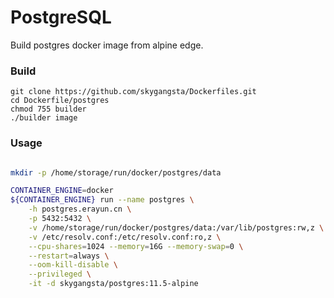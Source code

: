 # PostgreSQL

Build postgres docker image from alpine edge.

### Build
```shell
git clone https://github.com/skygangsta/Dockerfiles.git
cd Dockerfile/postgres
chmod 755 builder
./builder image
```

### Usage

```sh

mkdir -p /home/storage/run/docker/postgres/data

CONTAINER_ENGINE=docker
${CONTAINER_ENGINE} run --name postgres \
    -h postgres.erayun.cn \
    -p 5432:5432 \
    -v /home/storage/run/docker/postgres/data:/var/lib/postgres:rw,z \
    -v /etc/resolv.conf:/etc/resolv.conf:ro,z \
    --cpu-shares=1024 --memory=16G --memory-swap=0 \
    --restart=always \
    --oom-kill-disable \
    --privileged \
    -it -d skygangsta/postgres:11.5-alpine

```
